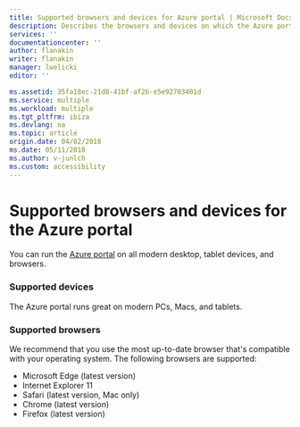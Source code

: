 ```yaml
---
title: Supported browsers and devices for Azure portal | Microsoft Docs
description: Describes the browsers and devices on which the Azure portal will work.
services: ''
documentationcenter: ''
author: flanakin
writer: flanakin
manager: lwelicki
editor: ''

ms.assetid: 35fa18ec-21d8-41bf-af2b-e5e92703401d
ms.service: multiple
ms.workload: multiple
ms.tgt_pltfrm: ibiza
ms.devlang: na
ms.topic: article
origin.date: 04/02/2018
ms.date: 05/11/2018
ms.author: v-junlch
ms.custom: accessibility
---
```

# Supported browsers and devices for the Azure portal
You can run the [Azure portal](https://portal.azure.cn) on all modern desktop, tablet devices, and browsers.

### Supported devices
The Azure portal runs great on modern PCs, Macs, and tablets. 

### Supported browsers
We recommend that you use the most up-to-date browser that's compatible with your operating system. The following browsers are supported:

* Microsoft Edge (latest version)
* Internet Explorer 11
* Safari (latest version, Mac only)
* Chrome (latest version)
* Firefox (latest version)

<!-- Update_Description: update metedata properties -->
